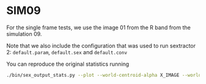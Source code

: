 # SIM09
For the single frame tests, we use the image 01
from the R band from the simulation 09.

Note that we also include the configuration that was used to
run sextractor 2: `default.param`, `default.sex` and `default.conv`

You can reproduce the original statistics running

```bash
./bin/sex_output_stats.py --plot --world-centroid-alpha X_IMAGE --world-centroid-delta Y_IMAGE -f FLUX_ISO -f FLUX_APER:0 -f FLUX_APER:1 -f FLUX_APER:2 -f FLUX_AUTO "data/sim09/sex2_output.fits" "data/sim09/sim09_r_01.list"
```
